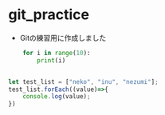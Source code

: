 # git_practice

- Gitの練習用に作成しました

```python
    for i in range(10):
        print(i)
```

```javascript

let test_list = ["neko", "inu", "nezumi"];
test_list.forEach((value)=>{
    console.log(value);
})
```
